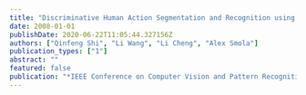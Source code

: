 ```yaml
---
title: "Discriminative Human Action Segmentation and Recognition using. Semi-Markov Model"
date: 2008-01-01
publishDate: 2020-06-22T11:05:44.327156Z
authors: ["Qinfeng Shi", "Li Wang", "Li Cheng", "Alex Smola"]
publication_types: ["1"]
abstract: ""
featured: false
publication: "*IEEE Conference on Computer Vision and Pattern Recognition (CVPR)*"
---
```


